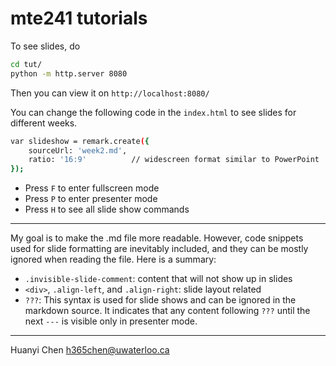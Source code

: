 # mte241 tutorials

To see slides, do

```bash
cd tut/
python -m http.server 8080
```

Then you can view it on `http://localhost:8080/`

You can change the following code in the `index.html` to see slides for different weeks.

```bash
var slideshow = remark.create({
    sourceUrl: 'week2.md',
    ratio: '16:9'          // widescreen format similar to PowerPoint
});
```

- Press `F` to enter fullscreen mode
- Press `P` to enter presenter mode
- Press `H` to see all slide show commands

---

My goal is to make the .md file more readable. However, code snippets used for slide formatting are inevitably included, and they can be mostly ignored when reading the file. Here is a summary:

- `.invisible-slide-comment`: content that will not show up in slides
- `<div>`, `.align-left`, and `.align-right`: slide layout related
- `???`: This syntax is used for slide shows and can be ignored in the markdown source. It indicates that any content following `???` until the next `---` is visible only in presenter mode.

---

Huanyi Chen
h365chen@uwaterloo.ca
